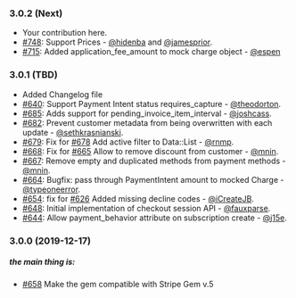 ### 3.0.2 (Next)

* Your contribution here.
* [#748](https://github.com/stripe-ruby-mock/stripe-ruby-mock/pull/758): Support Prices - [@hidenba](https://github.com/hidenba) and [@jamesprior](https://github.com/jamesprior).
* [#715](https://github.com/stripe-ruby-mock/stripe-ruby-mock/pull/715): Added application_fee_amount to mock charge object - [@espen](https://github.com/espen)

### 3.0.1 (TBD)
* Added Changelog file
* [#640](https://github.com/stripe-ruby-mock/stripe-ruby-mock/pull/640): Support Payment Intent status requires_capture - [@theodorton](https://github.com/theodorton).
* [#685](https://github.com/stripe-ruby-mock/stripe-ruby-mock/pull/685): Adds support for pending_invoice_item_interval - [@joshcass](https://github.com/joshcass).
* [#682](https://github.com/stripe-ruby-mock/stripe-ruby-mock/pull/682): Prevent customer metadata from being overwritten with each update - [@sethkrasnianski](https://github.com/sethkrasnianski).
* [#679](https://github.com/stripe-ruby-mock/stripe-ruby-mock/pull/679): Fix for [#678](https://github.com/stripe-ruby-mock/stripe-ruby-mock/issues/678) Add active filter to Data::List - [@rnmp](https://github.com/rnmp).
* [#668](https://github.com/stripe-ruby-mock/stripe-ruby-mock/pull/668): Fix for [#665](https://github.com/stripe-ruby-mock/stripe-ruby-mock/issues/665) Allow to remove discount from customer - [@mnin](https://github.com/mnin).
* [#667](https://github.com/stripe-ruby-mock/stripe-ruby-mock/pull/667):
Remove empty and duplicated methods from payment methods - [@mnin](https://github.com/mnin).
* [#664](https://github.com/stripe-ruby-mock/stripe-ruby-mock/pull/664): Bugfix: pass through PaymentIntent amount to mocked Charge - [@typeoneerror](https://github.com/typeoneerror).
* [#654](https://github.com/stripe-ruby-mock/stripe-ruby-mock/pull/654): fix for [#626](https://github.com/stripe-ruby-mock/stripe-ruby-mock/issues/626) Added missing decline codes - [@iCreateJB](https://github.com/iCreateJB).
* [#648](https://github.com/stripe-ruby-mock/stripe-ruby-mock/pull/648): Initial implementation of checkout session API - [@fauxparse](https://github.com/fauxparse).
* [#644](https://github.com/stripe-ruby-mock/stripe-ruby-mock/pull/644): Allow payment_behavior attribute on subscription create - [@j15e](https://github.com/j15e).

### 3.0.0 (2019-12-17)

##### the main thing is:
 - [#658](https://github.com/stripe-ruby-mock/stripe-ruby-mock/pull/658) Make the gem compatible with Stripe Gem v.5
